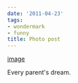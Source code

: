 ```yaml
---
date: '2011-04-23'
tags:
- wondermark
- funny
title: Photo post
---
```


[image](/img/2011-04-23-photo-post/9b1048248144f856ca98e2092eb342f9cf25ed70879257eea309feec31b12403.gif)

Every parent's dream.
